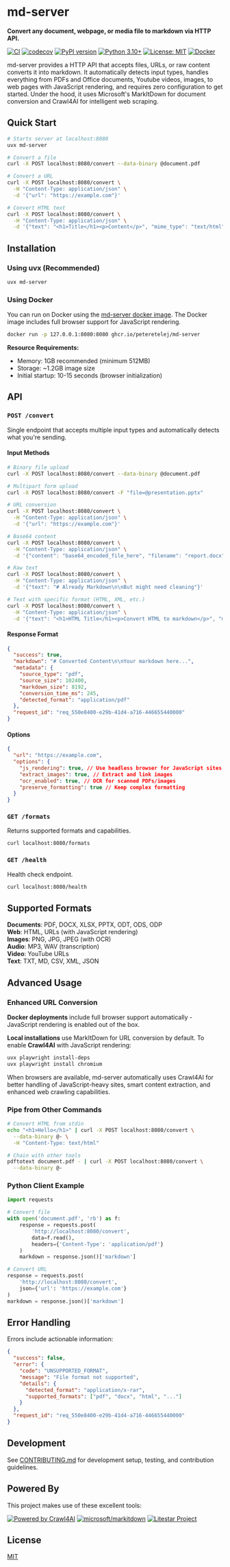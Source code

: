 # md-server

**Convert any document, webpage, or media file to markdown via HTTP API.**

[![CI](https://github.com/peteretelej/md-server/actions/workflows/ci.yml/badge.svg)](https://github.com/peteretelej/md-server/actions/workflows/ci.yml)
[![codecov](https://codecov.io/gh/peteretelej/md-server/branch/main/graph/badge.svg)](https://codecov.io/gh/peteretelej/md-server)
[![PyPI version](https://img.shields.io/pypi/v/md-server.svg)](https://pypi.org/project/md-server/)
[![Python 3.10+](https://img.shields.io/badge/python-3.10+-blue.svg)](https://www.python.org/downloads/)
[![License: MIT](https://img.shields.io/badge/License-MIT-yellow.svg)](https://opensource.org/licenses/MIT)
[![Docker](https://img.shields.io/badge/docker-ghcr.io-blue)](https://github.com/peteretelej/md-server/pkgs/container/md-server)

md-server provides a HTTP API that accepts files, URLs, or raw content converts it into markdown. It automatically detects input types, handles everything from PDFs and Office documents, Youtube videos, images, to web pages with JavaScript rendering, and requires zero configuration to get started. Under the hood, it uses Microsoft's MarkItDown for document conversion and Crawl4AI for intelligent web scraping.

## Quick Start

```bash
# Starts server at localhost:8080
uvx md-server

# Convert a file
curl -X POST localhost:8080/convert --data-binary @document.pdf

# Convert a URL
curl -X POST localhost:8080/convert \
  -H "Content-Type: application/json" \
  -d '{"url": "https://example.com"}'

# Convert HTML text
curl -X POST localhost:8080/convert \
  -H "Content-Type: application/json" \
  -d '{"text": "<h1>Title</h1><p>Content</p>", "mime_type": "text/html"}'
```

## Installation

### Using uvx (Recommended)

```bash
uvx md-server
```

### Using Docker

You can run on Docker using the [md-server docker image](https://github.com/peteretelej/md-server/pkgs/container/md-server). The Docker image includes full browser support for JavaScript rendering.

```bash
docker run -p 127.0.0.1:8080:8080 ghcr.io/peteretelej/md-server
```

**Resource Requirements:**
- Memory: 1GB recommended (minimum 512MB)
- Storage: ~1.2GB image size
- Initial startup: 10-15 seconds (browser initialization)

## API

### `POST /convert`

Single endpoint that accepts multiple input types and automatically detects what you're sending.

#### Input Methods

```bash
# Binary file upload
curl -X POST localhost:8080/convert --data-binary @document.pdf

# Multipart form upload
curl -X POST localhost:8080/convert -F "file=@presentation.pptx"

# URL conversion
curl -X POST localhost:8080/convert \
  -H "Content-Type: application/json" \
  -d '{"url": "https://example.com"}'

# Base64 content
curl -X POST localhost:8080/convert \
  -H "Content-Type: application/json" \
  -d '{"content": "base64_encoded_file_here", "filename": "report.docx"}'

# Raw text
curl -X POST localhost:8080/convert \
  -H "Content-Type: application/json" \
  -d '{"text": "# Already Markdown\n\nBut might need cleaning"}'

# Text with specific format (HTML, XML, etc.)
curl -X POST localhost:8080/convert \
  -H "Content-Type: application/json" \
  -d '{"text": "<h1>HTML Title</h1><p>Convert HTML to markdown</p>", "mime_type": "text/html"}'
```

#### Response Format

```json
{
  "success": true,
  "markdown": "# Converted Content\n\nYour markdown here...",
  "metadata": {
    "source_type": "pdf",
    "source_size": 102400,
    "markdown_size": 8192,
    "conversion_time_ms": 245,
    "detected_format": "application/pdf"
  },
  "request_id": "req_550e8400-e29b-41d4-a716-446655440000"
}
```

#### Options

```json
{
  "url": "https://example.com",
  "options": {
    "js_rendering": true, // Use headless browser for JavaScript sites
    "extract_images": true, // Extract and link images
    "ocr_enabled": true, // OCR for scanned PDFs/images
    "preserve_formatting": true // Keep complex formatting
  }
}
```

### `GET /formats`

Returns supported formats and capabilities.

```bash
curl localhost:8080/formats
```

### `GET /health`

Health check endpoint.

```bash
curl localhost:8080/health
```

## Supported Formats

**Documents**: PDF, DOCX, XLSX, PPTX, ODT, ODS, ODP  
**Web**: HTML, URLs (with JavaScript rendering)  
**Images**: PNG, JPG, JPEG (with OCR)  
**Audio**: MP3, WAV (transcription)  
**Video**: YouTube URLs  
**Text**: TXT, MD, CSV, XML, JSON

## Advanced Usage

### Enhanced URL Conversion

**Docker deployments** include full browser support automatically - JavaScript rendering is enabled out of the box.

**Local installations** use MarkItDown for URL conversion by default. To enable **Crawl4AI** with JavaScript rendering:

```bash
uvx playwright install-deps
uvx playwright install chromium
```

When browsers are available, md-server automatically uses Crawl4AI for better handling of JavaScript-heavy sites, smart content extraction, and enhanced web crawling capabilities.

### Pipe from Other Commands

```bash
# Convert HTML from stdin
echo "<h1>Hello</h1>" | curl -X POST localhost:8080/convert \
  --data-binary @- \
  -H "Content-Type: text/html"

# Chain with other tools
pdftotext document.pdf - | curl -X POST localhost:8080/convert \
  --data-binary @-
```

### Python Client Example

```python
import requests

# Convert file
with open('document.pdf', 'rb') as f:
    response = requests.post(
        'http://localhost:8080/convert',
        data=f.read(),
        headers={'Content-Type': 'application/pdf'}
    )
    markdown = response.json()['markdown']

# Convert URL
response = requests.post(
    'http://localhost:8080/convert',
    json={'url': 'https://example.com'}
)
markdown = response.json()['markdown']
```

## Error Handling

Errors include actionable information:

```json
{
  "success": false,
  "error": {
    "code": "UNSUPPORTED_FORMAT",
    "message": "File format not supported",
    "details": {
      "detected_format": "application/x-rar",
      "supported_formats": ["pdf", "docx", "html", "..."]
    }
  },
  "request_id": "req_550e8400-e29b-41d4-a716-446655440000"
}
```

## Development

See [CONTRIBUTING.md](docs/CONTRIBUTING.md) for development setup, testing, and contribution guidelines.

## Powered By

This project makes use of these excellent tools:

[![Powered by Crawl4AI](https://raw.githubusercontent.com/unclecode/crawl4ai/main/docs/assets/powered-by-light.svg)](https://github.com/unclecode/crawl4ai) [![microsoft/markitdown](https://img.shields.io/badge/microsoft-MarkItDown-0078D4?style=for-the-badge&logo=microsoft)](https://github.com/microsoft/markitdown) [![Litestar Project](https://img.shields.io/badge/Litestar%20Org-%E2%AD%90%20Litestar-202235.svg?logo=python&labelColor=202235&color=edb641&logoColor=edb641)](https://github.com/litestar-org/litestar)

## License

[MIT](./LICENSE)
